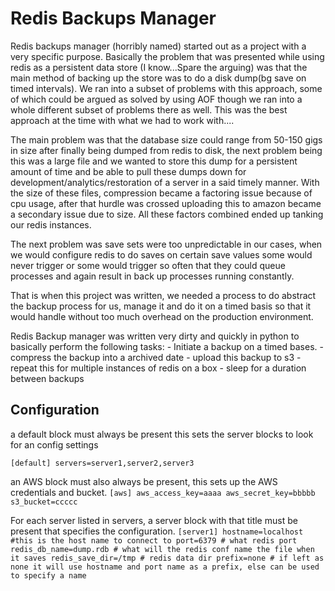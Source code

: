 Redis Backups Manager
=====================


Redis backups manager (horribly named) started out as a project with a very specific purpose. Basically the problem that was presented while using redis as a persistent data store (I know...Spare the arguing) was that the main method of backing up the store was to do a disk dump(bg save on timed intervals). We ran into a subset of problems with this approach, some of which could be argued as solved by using AOF though we ran into a whole different subset of problems there as well. This was the best approach at the time with what we had to work with....

The main problem was that the database size could range from 50-150 gigs in size after finally being dumped from redis to disk, the next problem being this was a large file and we wanted to store this dump for a persistent amount of time and be able to pull these dumps down for development/analytics/restoration of a server in a said timely manner. With the size of these files, compression became a factoring issue because of cpu usage, after that hurdle was crossed uploading this to amazon became a secondary issue due to size. All these factors combined ended up tanking our redis instances. 

The next problem was save sets were too unpredictable in our cases, when we would configure redis to do saves on certain save values some would never trigger or some would trigger so often that they could queue processes and again result in back up processes running constantly. 

That is when this project was written, we needed a process to do abstract the backup process for us, manage it and do it on a timed basis so that it would handle without too much overhead on the production environment. 

Redis Backup manager was written very dirty and quickly in python to basically perform the following tasks:
	- Initiate a backup on a timed bases.
	- compress the backup into a archived date
	- upload this backup to s3
	- repeat this for multiple instances of redis on a box
	- sleep for a duration between backups 

Configuration
--------------
a default block must always be present this sets the server blocks to look for an config settings

`
[default]
servers=server1,server2,server3
`

an AWS block must also always be present, this sets up the AWS credentials and bucket.
`
[aws]
aws_access_key=aaaa
aws_secret_key=bbbbb
s3_bucket=ccccc
`

For each server listed in servers, a server block with that title must be present that specifies the configuration.
`
[server1]
hostname=localhost #this is the host name to connect to
port=6379 # what redis port
redis_db_name=dump.rdb # what will the redis conf name the file when it saves
redis_save_dir=/tmp # redis data dir
prefix=none # if left as none it will use hostname and port name as a prefix, else can be used to specify a name
`